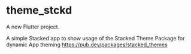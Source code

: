 # theme_stckd

A new Flutter project.

A simple Stacked app to show usage of the Stacked Theme Package for dynamic App theming
https://pub.dev/packages/stacked_themes
